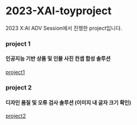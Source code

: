 # 2023-XAI-toyproject
2023 X:AI ADV Session에서 진행한 project입니다.

### project 1
#### 인공지능 기반 상품 및 인물 사진 컨셉 합성 솔루션
[project1](https://github.com/L-yejin/2023-XAI-toyproject/tree/main/project1)


### project 2
#### 디자인 품질 및 오류 검사 솔루션 (이미지 내 글자 크기 확인)
[project2](https://github.com/L-yejin/2023-XAI-toyproject/tree/main/project2)
